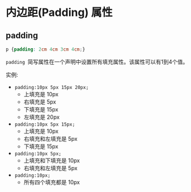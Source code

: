 # 内边距(Padding) 属性

## padding

```css
p {padding: 2cm 4cm 3cm 4cm;}
```

`padding `简写属性在一个声明中设置所有填充属性。该属性可以有1到4个值。

实例:

- `padding:10px 5px 15px 20px;`
  - 上填充是 10px
  - 右填充是 5px
  - 下填充是 15px
  - 左填充是 20px
- `padding:10px 5px 15px;`
  - 上填充是 10px
  - 右填充和左填充是 5px
  - 下填充是 15px
- `padding:10px 5px;`
  - 上填充和下填充是 10px
  - 右填充和左填充是 5px
- `padding:10px;`
  - 所有四个填充都是 10px